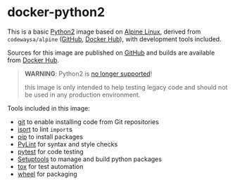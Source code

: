 # docker-python2

This is a basic [Python2](https://www.python.org) image based on [Alpine Linux](https://alpinelinux.org), derived from `codewaysa/alpine` ([GitHub](https://www.github.com/CodewaySA/docker-alpine), [Docker Hub](https://hub.docker.com/r/codewaysa/alpine)), with development tools included.

Sources for this image are published on [GitHub](https://www.github.com/CodewaySA/docker-python2) and builds are available from [Docker Hub](https://hub.docker.com/r/codewaysa/python2).

> **WARNING**: Python2 is [no longer supported](https://devguide.python.org/devcycle/#end-of-life-branches)!
> 
> this image is only intended to help testing legacy code and should not be used in any production environment.

Tools included in this image:
* [git](https://git-scm.com) to enable installing code from Git repositories
* [isort](https://github.com/timothycrosley/isort) to lint `import`s
* [pip](https://pip.pypa.io) to install packages
* [PyLint](https://www.pylint.org) for syntax and style checks
* [pytest](https://docs.pytest.org) for code testing
* [Setuptools](https://pypi.org/project/setuptools/) to manage and build python packages
* [tox](https://tox.readthedocs.org) for test automation
* [wheel](https://github.com/pypa/wheel) for packaging
